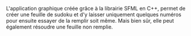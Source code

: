 L'application graphique créée grâce à la librairie SFML en C++, permet de créer une feuille de sudoku et d'y laisser uniquement quelques numéros pour ensuite essayer de la remplir soit même. Mais bien sûr, elle peut également résoudre une feuille non remplie.